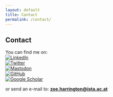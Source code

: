 ```yaml
---
layout: default
title: Contact
permalink: /contact/
---
```


## Contact


You can find me on:  
[![LinkedIn](https://img.shields.io/badge/LinkedIn-0077B5?style=for-the-badge&logo=linkedin&logoColor=white)](https://www.linkedin.com/in/zoeharrington/)  
[![Twitter](https://img.shields.io/badge/Twitter-1DA1F2?style=for-the-badge&logo=twitter&logoColor=white)](https://twitter.com/zoeharring10)  
[![Mastodon](https://img.shields.io/badge/Mastodon-your-username-green?logo=mastodon&logoColor=white&style=for-the-badge)](https://mastodon.social/@your-mastodon-username)  
[![GitHub](https://img.shields.io/badge/GitHub-gray?style=social&logo=github&logoColor=white&style=for-the-badge)](https://github.com/zpmh)  
[![Google Scholar](https://img.shields.io/badge/GoogleScholar-lightgray?style=for-the-badge&logo=googlescholar&logoColor=white)](https://scholar.google.com/citations?user=YOUR_USER_ID)  
  
or send an e-mail to: **zoe.harrington@ista.ac.at**


